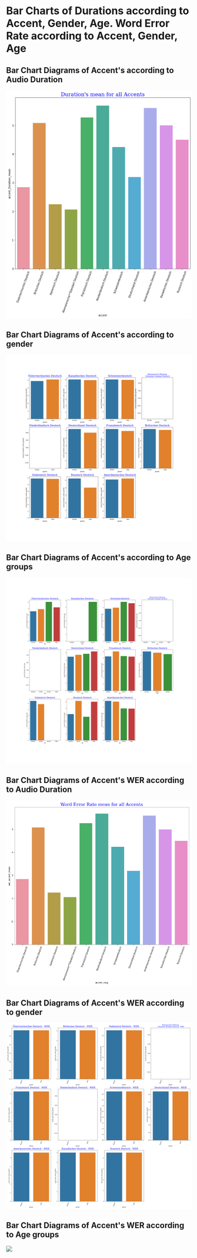 
# Bar Charts of Durations according to Accent, Gender, Age. Word Error Rate according to Accent, Gender, Age 
## Bar Chart Diagrams of Accent's according to Audio Duration
![](plotBarDiagrams_Accent_Duration1.png)
## Bar Chart Diagrams of Accent's according to gender
![](plotBarDiagramsAccent_gender.png)
## Bar Chart Diagrams of Accent's according to Age groups
![](plotBarDiagramsAccent_age.png) 
## Bar Chart Diagrams of Accent's WER according to Audio Duration
![](plotBarDiagrams_Accent_WER.png)
## Bar Chart Diagrams of Accent's WER according to gender
![](plotBarDiagrams_Accent_WER_gender.png)
## Bar Chart Diagrams of Accent's WER according to Age groups
![](plotBarDiagramsAccent_WER_age1.png)
